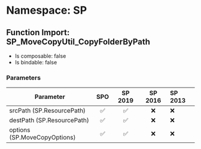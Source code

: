 # Namespace: SP

## Function Import: SP_MoveCopyUtil_CopyFolderByPath

- Is composable: false
- Is bindable: false

### Parameters

Parameter | SPO | SP 2019 | SP 2016 | SP 2013
----------|:---:|:-------:|:-------:|:-------
srcPath (SP.ResourcePath) | ✅ | ✅ | ❌ | ❌
destPath (SP.ResourcePath) | ✅ | ✅ | ❌ | ❌
options (SP.MoveCopyOptions) | ✅ | ✅ | ❌ | ❌